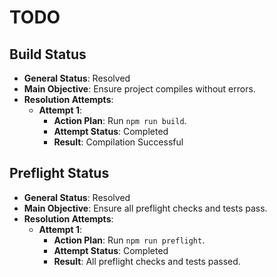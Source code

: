 # TODO

## Build Status

- **General Status**: Resolved
- **Main Objective**: Ensure project compiles without errors.
- **Resolution Attempts**:
  - **Attempt 1**:
    - **Action Plan**: Run `npm run build`.
    - **Attempt Status**: Completed
    - **Result**: Compilation Successful

## Preflight Status

- **General Status**: Resolved
- **Main Objective**: Ensure all preflight checks and tests pass.
- **Resolution Attempts**:
  - **Attempt 1**:
    - **Action Plan**: Run `npm run preflight`.
    - **Attempt Status**: Completed
    - **Result**: All preflight checks and tests passed.